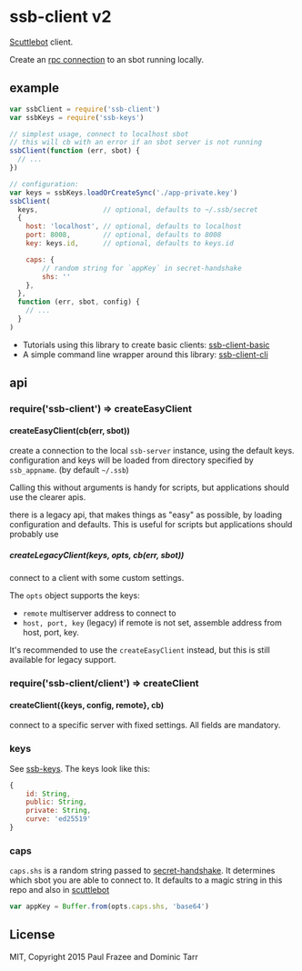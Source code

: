 # ssb-client v2

[Scuttlebot](https://github.com/ssbc/scuttlebot) client.

Create an [rpc connection](https://ssbc.github.io/scuttlebutt-protocol-guide/#rpc-protocol) to an sbot running locally.

## example

```js
var ssbClient = require('ssb-client')
var ssbKeys = require('ssb-keys')

// simplest usage, connect to localhost sbot
// this will cb with an error if an sbot server is not running
ssbClient(function (err, sbot) {
  // ...
})

// configuration:
var keys = ssbKeys.loadOrCreateSync('./app-private.key')
ssbClient(
  keys,                // optional, defaults to ~/.ssb/secret
  {
    host: 'localhost', // optional, defaults to localhost
    port: 8008,        // optional, defaults to 8008
    key: keys.id,      // optional, defaults to keys.id

    caps: {
        // random string for `appKey` in secret-handshake
        shs: ''
    },
  },
  function (err, sbot, config) {
    // ...
  }
)
```

* Tutorials using this library to create basic clients: [ssb-client-basic](https://github.com/mixmix/ssb-client-basic)
* A simple command line wrapper around this library: [ssb-client-cli](https://github.com/qypea/ssb-client-cli)

## api

### require('ssb-client') => createEasyClient

#### createEasyClient(cb(err, sbot))

create a connection to the local `ssb-server` instance, using the default keys.
configuration and keys will be loaded from directory specified by `ssb_appname`.
(by default `~/.ssb`)

Calling this without arguments is handy for scripts, but applications
should use the clearer apis.

there is a legacy api, that makes things as "easy" as possible,
by loading configuration and defaults. This is useful for scripts
but applications should probably use

##### createLegacyClient(keys, opts, cb(err, sbot))

connect to a client with some custom settings.

The `opts` object supports the keys:

* `remote` multiserver address to connect to
* `host, port, key` (legacy) if remote is not set, assemble address from host, port, key.

It's recommended to use the `createEasyClient` instead, but this is still
available for legacy support.

### require('ssb-client/client') => createClient

#### createClient({keys, config, remote}, cb)

connect to a specific server with fixed settings. All fields are mandatory.

### keys

See [ssb-keys](https://github.com/ssbc/ssb-keys). The keys look like this:

```js
{
    id: String,
    public: String,
    private: String,
    curve: 'ed25519'
}
```

### caps
`caps.shs` is a random string passed to [secret-handshake](https://github.com/auditdrivencrypto/secret-handshake#example). It determines which sbot you are able to connect to. It defaults to a magic string in this repo and also in [scuttlebot](https://github.com/ssbc/scuttlebot/blob/master/lib/ssb-cap.js)

```js
var appKey = Buffer.from(opts.caps.shs, 'base64')
```


## License

MIT, Copyright 2015 Paul Frazee and Dominic Tarr
